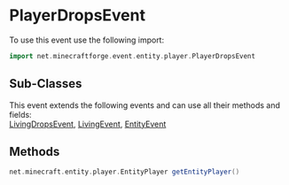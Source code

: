 # PlayerDropsEvent

To use this event use the following import:
```groovy
import net.minecraftforge.event.entity.player.PlayerDropsEvent
```

## Sub-Classes
This event extends the following events and can use all their methods and fields: <br>
[LivingDropsEvent](living_drops_event.md), [LivingEvent](living_event.md), [EntityEvent](entity_event.md)

## Methods
```groovy
net.minecraft.entity.player.EntityPlayer getEntityPlayer()
```

